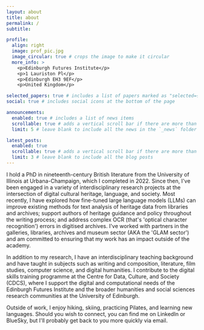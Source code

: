 ```yaml
---
layout: about
title: about
permalink: /
subtitle: 

profile:
  align: right
  image: prof_pic.jpg
  image_circular: true # crops the image to make it circular
  more_info: >
    <p>Edinburgh Futures Institute</p>
    <p>1 Lauriston Pl</p>
    <p>Edinburgh EH3 9EF</p>
    <p>United Kingdom</p>

selected_papers: true # includes a list of papers marked as "selected={true}"
social: true # includes social icons at the bottom of the page

announcements:
  enabled: true # includes a list of news items
  scrollable: true # adds a vertical scroll bar if there are more than 3 news items
  limit: 5 # leave blank to include all the news in the `_news` folder

latest_posts:
  enabled: true
  scrollable: true # adds a vertical scroll bar if there are more than 3 new posts items
  limit: 3 # leave blank to include all the blog posts
---
```

I hold a PhD in nineteenth-century British literature from the University of Illinois at Urbana-Champaign, which I completed in 2022. Since then, I've been engaged in a variety of interdisciplinary research projects at the intersection of digital cultural heritage, language, and society. Most recently, I have explored how fine-tuned large language models (LLMs) can improve existing methods for text analysis of heritage data from libraries and archives; support authors of heritage guidance and policy throughout the writing process; and address complex OCR (that's 'optical character recognition') errors in digitised archives. I've worked with partners in the galleries, libraries, archives and museum sector (AKA the 'GLAM sector') and am committed to ensuring that my work has an impact outside of the academy.

In addition to my research, I have an interdisciplinary teaching background and have taught in subjects such as writing and composition, literature, film studies, computer science, and digital humanities. I contribute to the digital skills training programme at the Centre for Data, Culture, and Society (CDCS), where I support the digital and computational needs of the Edinburgh Futures Institute and the broader humanities and social sciences research communities at the University of Edinburgh. 

Outside of work, I enjoy hiking, skiing, practicing Pilates, and learning new languages. Should you wish to connect, you can find me on LinkedIn or BlueSky, but I'll probably get back to you more quickly via email.
